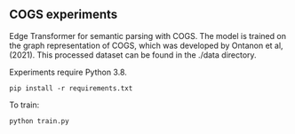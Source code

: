 ## COGS experiments

Edge Transformer for semantic parsing with COGS. The model is trained on the graph representation of COGS, which was developed by Ontanon et al, (2021). This processed dataset can be found in the ./data directory.

Experiments require Python 3.8. 
```
pip install -r requirements.txt
```

To train:
```
python train.py
```
